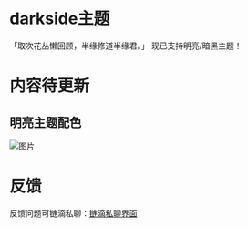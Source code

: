 # darkside主题
「取次花丛懒回顾，半缘修道半缘君。」
现已支持明亮/暗黑主题！

# 内容待更新
## 明亮主题配色
![图片](https://github.com/user-attachments/assets/ba368593-c476-4b16-ba11-5d327602f7cd)

# 反馈
反馈问题可链滴私聊：[链滴私聊界面](https://ld246.com/chats/PiChou)
